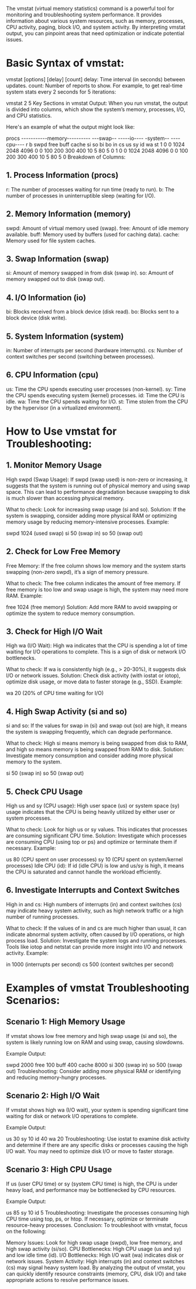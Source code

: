 The vmstat (virtual memory statistics) command is a powerful tool for monitoring and troubleshooting system performance. It provides information about various system resources, such as memory, processes, CPU activity, paging, block I/O, and system activity. By interpreting vmstat output, you can pinpoint areas that need optimization or indicate potential issues.

# Basic Syntax of vmstat:

vmstat [options] [delay] [count]
delay: Time interval (in seconds) between updates.
count: Number of reports to show.
For example, to get real-time system stats every 2 seconds for 5 iterations:

vmstat 2 5
Key Sections in vmstat Output:
When you run vmstat, the output is divided into columns, which show the system’s memory, processes, I/O, and CPU statistics.

Here's an example of what the output might look like:

procs -----------memory---------- ---swap-- -----io---- -system-- ----cpu----
 r  b   swpd   free   buff  cache   si   so    bi    bo   in   cs us sy id wa st
 1  0      0  1024  2048  4096    0    0   100   200   300  400  10  5  80  5  0
 1  0      0  1024  2048  4096    0    0   100   200   300  400  10  5  80  5  0
Breakdown of Columns:
## 1. Process Information (procs)
r: The number of processes waiting for run time (ready to run).
b: The number of processes in uninterruptible sleep (waiting for I/O).
## 2. Memory Information (memory)
swpd: Amount of virtual memory used (swap).
free: Amount of idle memory available.
buff: Memory used by buffers (used for caching data).
cache: Memory used for file system caches.
## 3. Swap Information (swap)
si: Amount of memory swapped in from disk (swap in).
so: Amount of memory swapped out to disk (swap out).
## 4. I/O Information (io)
bi: Blocks received from a block device (disk read).
bo: Blocks sent to a block device (disk write).
## 5. System Information (system)
in: Number of interrupts per second (hardware interrupts).
cs: Number of context switches per second (switching between processes).
## 6. CPU Information (cpu)
us: Time the CPU spends executing user processes (non-kernel).
sy: Time the CPU spends executing system (kernel) processes.
id: Time the CPU is idle.
wa: Time the CPU spends waiting for I/O.
st: Time stolen from the CPU by the hypervisor (in a virtualized environment).
# How to Use vmstat for Troubleshooting:
## 1. Monitor Memory Usage
High swpd (Swap Usage): If swpd (swap used) is non-zero or increasing, it suggests that the system is running out of physical memory and using swap space. This can lead to performance degradation because swapping to disk is much slower than accessing physical memory.

What to check: Look for increasing swap usage (si and so).
Solution: If the system is swapping, consider adding more physical RAM or optimizing memory usage by reducing memory-intensive processes.
Example:


swpd  1024  (used swap)
si    50    (swap in)
so    50    (swap out)
## 2. Check for Low Free Memory
Free Memory: If the free column shows low memory and the system starts swapping (non-zero swpd), it’s a sign of memory pressure.

What to check: The free column indicates the amount of free memory. If free memory is too low and swap usage is high, the system may need more RAM.
Example:

free  1024  (free memory)
Solution: Add more RAM to avoid swapping or optimize the system to reduce memory consumption.
## 3. Check for High I/O Wait
High wa (I/O Wait): High wa indicates that the CPU is spending a lot of time waiting for I/O operations to complete. This is a sign of disk or network I/O bottlenecks.

What to check: If wa is consistently high (e.g., > 20-30%), it suggests disk I/O or network issues.
Solution: Check disk activity (with iostat or iotop), optimize disk usage, or move data to faster storage (e.g., SSD).
Example:

wa    20  (20% of CPU time waiting for I/O)
## 4. High Swap Activity (si and so)
si and so: If the values for swap in (si) and swap out (so) are high, it means the system is swapping frequently, which can degrade performance.

What to check: High si means memory is being swapped from disk to RAM, and high so means memory is being swapped from RAM to disk.
Solution: Investigate memory consumption and consider adding more physical memory to the system.

si    50   (swap in)
so    50   (swap out)
## 5. Check CPU Usage
High us and sy (CPU usage): High user space (us) or system space (sy) usage indicates that the CPU is being heavily utilized by either user or system processes.

What to check: Look for high us or sy values. This indicates that processes are consuming significant CPU time.
Solution: Investigate which processes are consuming CPU (using top or ps) and optimize or terminate them if necessary.
Example:


us   80  (CPU spent on user processes)
sy   10  (CPU spent on system/kernel processes)
Idle CPU (id): If id (idle CPU) is low and us/sy is high, it means the CPU is saturated and cannot handle the workload efficiently.

## 6. Investigate Interrupts and Context Switches
High in and cs: High numbers of interrupts (in) and context switches (cs) may indicate heavy system activity, such as high network traffic or a high number of running processes.

What to check: If the values of in and cs are much higher than usual, it can indicate abnormal system activity, often caused by I/O operations, or high process load.
Solution: Investigate the system logs and running processes. Tools like iotop and netstat can provide more insight into I/O and network activity.
Example:

in    1000  (interrupts per second)
cs    500   (context switches per second)
# Examples of vmstat Troubleshooting Scenarios:
## Scenario 1: High Memory Usage
If vmstat shows low free memory and high swap usage (si and so), the system is likely running low on RAM and using swap, causing slowdowns.

Example Output:

swpd  2000
free  100
buff  400
cache 8000
si    300  (swap in)
so    500  (swap out)
Troubleshooting: Consider adding more physical RAM or identifying and reducing memory-hungry processes.
## Scenario 2: High I/O Wait
If vmstat shows high wa (I/O wait), your system is spending significant time waiting for disk or network I/O operations to complete.

Example Output:

us    30
sy    10
id    40
wa    20
Troubleshooting: Use iostat to examine disk activity and determine if there are any specific disks or processes causing the high I/O wait. You may need to optimize disk I/O or move to faster storage.
## Scenario 3: High CPU Usage
If us (user CPU time) or sy (system CPU time) is high, the CPU is under heavy load, and performance may be bottlenecked by CPU resources.

Example Output:

us    85
sy    10
id    5
Troubleshooting: Investigate the processes consuming high CPU time using top, ps, or htop. If necessary, optimize or terminate resource-heavy processes.
Conclusion:
To troubleshoot with vmstat, focus on the following:

Memory Issues: Look for high swap usage (swpd), low free memory, and high swap activity (si/so).
CPU Bottlenecks: High CPU usage (us and sy) and low idle time (id).
I/O Bottlenecks: High I/O wait (wa) indicates disk or network issues.
System Activity: High interrupts (in) and context switches (cs) may signal heavy system load.
By analyzing the output of vmstat, you can quickly identify resource constraints (memory, CPU, disk I/O) and take appropriate actions to resolve performance issues.
